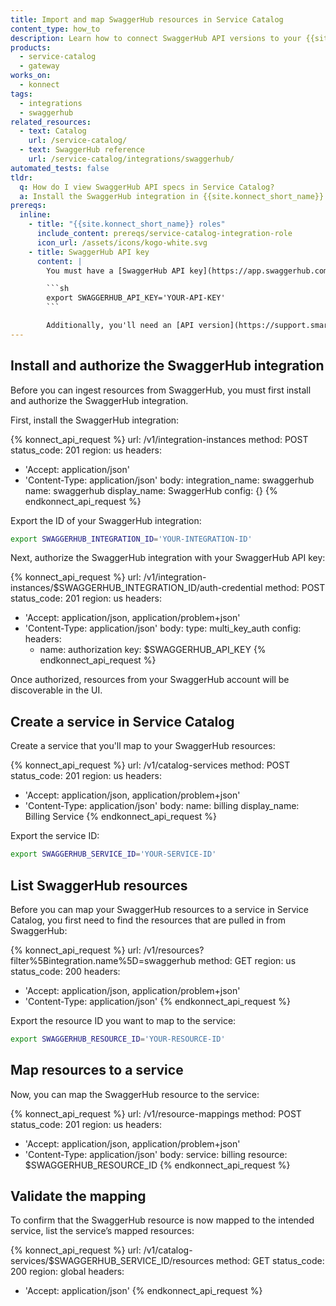 ```yaml
---
title: Import and map SwaggerHub resources in Service Catalog
content_type: how_to
description: Learn how to connect SwaggerHub API versions to your {{site.konnect_catalog}} service in {{site.konnect_short_name}}.
products:
  - service-catalog
  - gateway
works_on:
  - konnect
tags:
  - integrations
  - swaggerhub
related_resources:
  - text: Catalog
    url: /service-catalog/
  - text: SwaggerHub reference
    url: /service-catalog/integrations/swaggerhub/
automated_tests: false
tldr:
  q: How do I view SwaggerHub API specs in Service Catalog?
  a: Install the SwaggerHub integration in {{site.konnect_short_name}} and authorize using your SwaggerHub API key. Create a Service Catalog service and associate it with your SwaggerHub API versions to display metadata and enable event tracking. 
prereqs:
  inline:
    - title: "{{site.konnect_short_name}} roles"
      include_content: prereqs/service-catalog-integration-role
      icon_url: /assets/icons/kogo-white.svg
    - title: SwaggerHub API key
      content: |
        You must have a [SwaggerHub API key](https://app.swaggerhub.com/settings/apiKey) to authenticate your SwaggerHub account with {{site.konnect_short_name}}. Export it as an environment variable:

        ```sh
        export SWAGGERHUB_API_KEY='YOUR-API-KEY'
        ```

        Additionally, you'll need an [API version](https://support.smartbear.com/swaggerhub/docs/en/manage-apis/versioning.html?sbsearch=API%20Versions0) in SwaggerHub to pull into {{site.konnect_short_name}} as a resource.
---
```


## Install and authorize the SwaggerHub integration

Before you can ingest resources from SwaggerHub, you must first install and authorize the SwaggerHub integration.

First, install the SwaggerHub integration:

<!--vale off-->
{% konnect_api_request %}
url: /v1/integration-instances
method: POST
status_code: 201
region: us
headers:
  - 'Accept: application/json'
  - 'Content-Type: application/json'
body:
  integration_name: swaggerhub
  name: swaggerhub
  display_name: SwaggerHub
  config: {}
{% endkonnect_api_request %}
<!--vale on-->

Export the ID of your SwaggerHub integration:

```sh
export SWAGGERHUB_INTEGRATION_ID='YOUR-INTEGRATION-ID'
```

Next, authorize the SwaggerHub integration with your SwaggerHub API key:

<!--vale off-->
{% konnect_api_request %}
url: /v1/integration-instances/$SWAGGERHUB_INTEGRATION_ID/auth-credential
method: POST
status_code: 201
region: us
headers:
  - 'Accept: application/json, application/problem+json'
  - 'Content-Type: application/json'
body:
  type: multi_key_auth
  config:
    headers:
      - name: authorization
        key: $SWAGGERHUB_API_KEY
{% endkonnect_api_request %}
<!--vale on-->

Once authorized, resources from your SwaggerHub account will be discoverable in the UI.

## Create a service in Service Catalog

Create a service that you'll map to your SwaggerHub resources:

<!--vale off-->
{% konnect_api_request %}
url: /v1/catalog-services
method: POST
status_code: 201
region: us
headers:
  - 'Accept: application/json, application/problem+json'
  - 'Content-Type: application/json'
body:
  name: billing
  display_name: Billing Service
{% endkonnect_api_request %}
<!--vale on-->

Export the service ID:

```sh
export SWAGGERHUB_SERVICE_ID='YOUR-SERVICE-ID'
```

## List SwaggerHub resources

Before you can map your SwaggerHub resources to a service in Service Catalog, you first need to find the resources that are pulled in from SwaggerHub:

<!--vale off-->
{% konnect_api_request %}
url: /v1/resources?filter%5Bintegration.name%5D=swaggerhub
method: GET
region: us
status_code: 200
headers:
  - 'Accept: application/json, application/problem+json'
  - 'Content-Type: application/json'
{% endkonnect_api_request %}
<!--vale on-->

Export the resource ID you want to map to the service:

```sh
export SWAGGERHUB_RESOURCE_ID='YOUR-RESOURCE-ID'
```

## Map resources to a service

Now, you can map the SwaggerHub resource to the service:

<!--vale off-->
{% konnect_api_request %}
url: /v1/resource-mappings
method: POST
status_code: 201
region: us
headers:
  - 'Accept: application/json, application/problem+json'
  - 'Content-Type: application/json'
body:
  service: billing
  resource: $SWAGGERHUB_RESOURCE_ID
{% endkonnect_api_request %}
<!--vale on-->


## Validate the mapping

To confirm that the SwaggerHub resource is now mapped to the intended service, list the service’s mapped resources:

<!--vale off-->
{% konnect_api_request %}
url: /v1/catalog-services/$SWAGGERHUB_SERVICE_ID/resources
method: GET
status_code: 200
region: global
headers:
  - 'Accept: application/json'
{% endkonnect_api_request %}
<!--vale on-->

